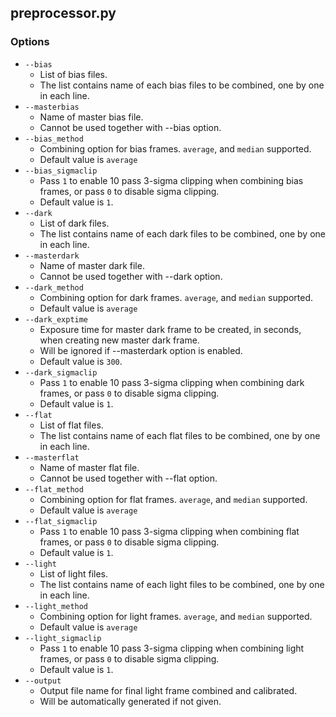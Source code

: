 ## preprocessor.py
### Options
* ```--bias```
  * List of bias files.
  * The list contains name of each bias files to be combined, one by one in each line.
* ```--masterbias```
  * Name of master bias file.
  * Cannot be used together with --bias option.
* ```--bias_method```
  * Combining option for bias frames. ```average```, and ```median``` supported.
  * Default value is ```average```
* ```--bias_sigmaclip```
  * Pass ```1``` to enable 10 pass 3-sigma clipping when combining bias frames, or pass ```0``` to disable sigma clipping.
  * Default value is ```1```.
* ```--dark```
  * List of dark files.
  * The list contains name of each dark files to be combined, one by one in each line.
* ```--masterdark```
  * Name of master dark file.
  * Cannot be used together with --dark option.
* ```--dark_method```
  * Combining option for dark frames. ```average```, and ```median``` supported.
  * Default value is ```average```
* ```--dark_exptime```
  * Exposure time for master dark frame to be created, in seconds, when creating new master dark frame.
  * Will be ignored if --masterdark option is enabled.
  * Default value is ```300```.
* ```--dark_sigmaclip```
  * Pass ```1``` to enable 10 pass 3-sigma clipping when combining dark frames, or pass ```0``` to disable sigma clipping.
  * Default value is ```1```.
* ```--flat```
  * List of flat files.
  * The list contains name of each flat files to be combined, one by one in each line.
* ```--masterflat```
  * Name of master flat file.
  * Cannot be used together with --flat option.
* ```--flat_method```
  * Combining option for flat frames. ```average```, and ```median``` supported.
  * Default value is ```average```
* ```--flat_sigmaclip```
  * Pass ```1``` to enable 10 pass 3-sigma clipping when combining flat frames, or pass ```0``` to disable sigma clipping.
  * Default value is ```1```.
* ```--light```
  * List of light files.
  * The list contains name of each light files to be combined, one by one in each line.
* ```--light_method```
  * Combining option for light frames. ```average```, and ```median``` supported.
  * Default value is ```average```
* ```--light_sigmaclip```
  * Pass ```1``` to enable 10 pass 3-sigma clipping when combining light frames, or pass ```0``` to disable sigma clipping.
  * Default value is ```1```.
* ```--output```
  * Output file name for final light frame combined and calibrated.
  * Will be automatically generated if not given.